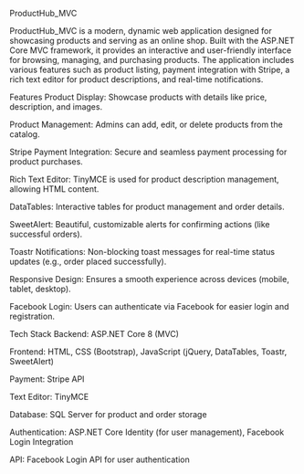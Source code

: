 ProductHub_MVC


ProductHub_MVC is a modern, dynamic web application designed for showcasing products and serving as an online shop. Built with the ASP.NET Core MVC framework, it provides an interactive and user-friendly interface for browsing, managing, and purchasing products. The application includes various features such as product listing, payment integration with Stripe, a rich text editor for product descriptions, and real-time notifications.

Features
Product Display: Showcase products with details like price, description, and images.

Product Management: Admins can add, edit, or delete products from the catalog.

Stripe Payment Integration: Secure and seamless payment processing for product purchases.

Rich Text Editor: TinyMCE is used for product description management, allowing HTML content.

DataTables: Interactive tables for product management and order details.

SweetAlert: Beautiful, customizable alerts for confirming actions (like successful orders).

Toastr Notifications: Non-blocking toast messages for real-time status updates (e.g., order placed successfully).

Responsive Design: Ensures a smooth experience across devices (mobile, tablet, desktop).

Facebook Login: Users can authenticate via Facebook for easier login and registration.

Tech Stack
Backend: ASP.NET Core 8 (MVC)

Frontend: HTML, CSS (Bootstrap), JavaScript (jQuery, DataTables, Toastr, SweetAlert)

Payment: Stripe API

Text Editor: TinyMCE

Database: SQL Server for product and order storage

Authentication: ASP.NET Core Identity (for user management), Facebook Login Integration

API: Facebook Login API for user authentication

